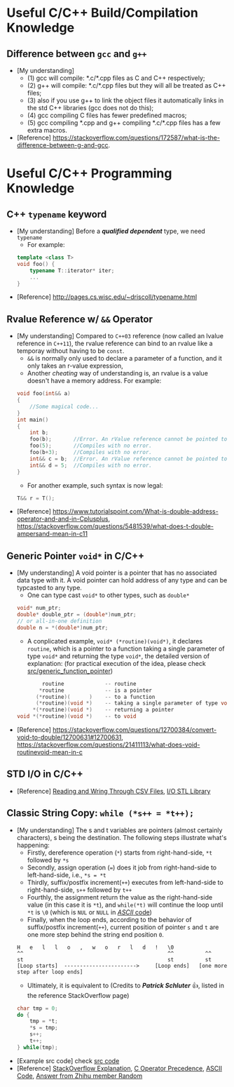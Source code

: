 # Useful C/C++ Build/Compilation Knowledge

## Difference between `gcc` and `g++`
* [My understanding] 
    * (1) gcc will compile: \*.c/\*.cpp files as C and C++ respectively; 
    * (2) g++ will compile: \*.c/\*.cpp files but they will all be treated as C++ files; 
    * (3) also if you use g++ to link the object files it automatically links in the std C++ libraries (gcc does not do this); 
    * (4) gcc compiling C files has fewer predefined macros; 
    * (5) gcc compiling \*.cpp and g++ compiling \*.c/\*.cpp files has a few extra macros.
* [Reference] https://stackoverflow.com/questions/172587/what-is-the-difference-between-g-and-gcc.


# Useful C/C++ Programming Knowledge

## C++ `typename` keyword
* [My understanding] Before a ***qualified dependent*** type, we need `typename`
    * For example:
    ```C++
    template <class T>
    void foo() {
        typename T::iterator* iter;
        ...
    }
    ```
*  [Reference] http://pages.cs.wisc.edu/~driscoll/typename.html

## Rvalue Reference w/ `&&` Operator
* [My understanding] Compared to `C++03` reference (now called an lvalue reference in `C++11`), the rvalue reference can bind to an rvalue like a temporay without having to be `const`. 
    * `&&` is normally only used to declare a parameter of a function, and it only takes an r-value expression, 
    * Another *cheating* way of understanding is, an rvalue is a value doesn't have a memory address. For example:
    ```C++
    void foo(int&& a)
    {
        //Some magical code...
    }
    int main()
    {
        int b;
        foo(b);       //Error. An rValue reference cannot be pointed to a lValue.
        foo(5);       //Compiles with no error.
        foo(b+3);     //Compiles with no error.
        int&& c = b;  //Error. An rValue reference cannot be pointed to a lValue.
        int&& d = 5;  //Compiles with no error.
    }
    ```
    * For another example, such syntax is now legal:
    ```C++
    T&& r = T();
    ```
* [Reference] https://www.tutorialspoint.com/What-is-double-address-operator-and-and-in-Cplusplus, https://stackoverflow.com/questions/5481539/what-does-t-double-ampersand-mean-in-c11

## Generic Pointer `void*` in C/C++
* [My understanding] A void pointer is a pointer that has no associated data type with it. A void pointer can hold address of any type and can be typcasted to any type.
    * One can type cast `void*` to other types, such as `double*`
    ```C++
    void* num_ptr;
    double* double_ptr = (double*)num_ptr;
    // or all-in-one definition
    double n = *(double*)num_ptr;
    ```
    * A conplicated example, `void* (*routine)(void*)`, it declares `routine`, which is a pointer to a function taking a single parameter of type `void*` and returning the type `void*`, the detailed version of explanation:
    (for practical execution of the idea, please check [src/generic_function_pointer](https://github.com/cyscgzx33/general-cs-knowledge/blob/master/src-cpp-knowledge/generic_fucntion_pointer.c))
    ```C++
            routine             -- routine
           *routine             -- is a pointer
          (*routine)(      )    -- to a function
          (*routine)(void *)    -- taking a single parameter of type void *
         *(*routine)(void *)    -- returning a pointer
    void *(*routine)(void *)    -- to void    
    ```
* [Reference] https://stackoverflow.com/questions/12700384/convert-void-to-double/12700631#12700631, https://stackoverflow.com/questions/21411113/what-does-void-routinevoid-mean-in-c


## STD I/O in C/C++
* [Reference] [Reading and Wring Through CSV Files](https://www.gormanalysis.com/blog/reading-and-writing-csv-files-with-cpp/), [I/O STL Library](https://www.learncpp.com/cpp-tutorial/181-input-and-output-io-streams/)

## Classic String Copy: `while (*s++ = *t++);`
* [My understanding] The s and t variables are pointers (almost certainly characters), s being the destination. The following steps illustrate what's happening:
    * Firstly, dereference operation (`*`) starts from right-hand-side, `*t` followed by `*s`
    * Secondly, assign operation (`=`) does it job from right-hand-side to left-hand-side, i.e., `*s = *t`
    * Thirdly, suffix/postfix increment(`++`) executes from left-hand-side to right-hand-side, `s++` followed by `t++`
    * Fourthly, the assignment return the value as the right-hand-side value (in this case it is `*t`), and `while(*t)` will continue the loop until `*t` is `\0` (which is `NUL` or `NULL` in [*ASCII* code](https://www.ascii-code.com/))
    * Finally, when the loop ends, according to the behavior of suffix/postfix increment(`++`), current position of pointer `s` and `t` are one more step behind the string end position `0`.
    ```
    H   e   l   l   o   ,   w   o   r   l   d   !   \0
    ^^                                              ^^          ^^
    st                                              st          st
    [Loop starts]  ----------------------->     [Loop ends]   [one more step after loop ends]
    ```
    * Ultimately, it is equivalent to (Credits to ***Patrick Schluter*** :thumbsup:, listed in the reference StackOverflow page) 
    ```C++
    char tmp = 0;
    do {
        tmp = *t;
        *s = tmp;
        s++;
        t++;
    } while(tmp);
    ```
* [Example src code] check [src code](../src-cpp-knowledge/char_array/test_copy_char_array.cpp)
* [Reference] [StackOverflow Explanation](https://stackoverflow.com/questions/810129/how-does-whiles-t-copy-a-string), [C Operator Precedence](https://en.cppreference.com/w/c/language/operator_precedence), [ASCII Code](https://www.ascii-code.com/), [Answer from Zhihu member Random](https://www.zhihu.com/question/374981194/answer/1046853032?utm_source=wechat_session&utm_medium=social&utm_oi=1057058855837671425&from=singlemessage&isappinstalled=0) 